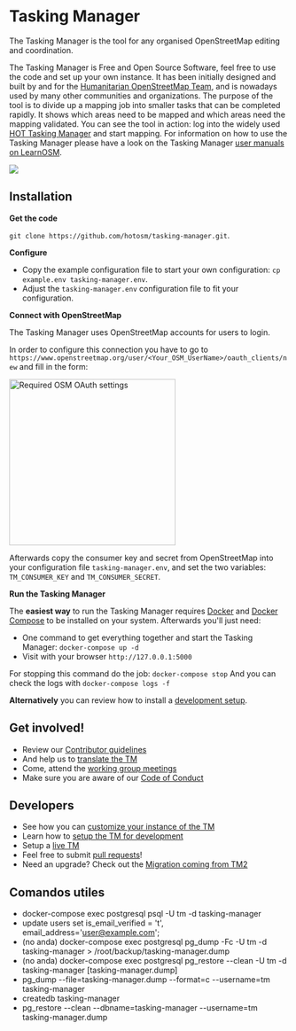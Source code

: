 # Tasking Manager

The Tasking Manager is the tool for any organised OpenStreetMap editing and coordination.

The Tasking Manager is Free and Open Source Software, feel free to use the code and set up your own instance. It has been initially designed and built by and for the [Humanitarian OpenStreetMap Team](https://www.hotosm.org/), and is nowadays used by many other communities and organizations. The purpose of the tool is to divide up a mapping job into smaller tasks that can be completed rapidly. It shows which areas need to be mapped and which areas need the mapping validated. You can see the tool in action: log into the widely used [HOT Tasking Manager](https://tasks.hotosm.org/) and start mapping. For information on how to use the Tasking Manager please have a look on the Tasking Manager [user manuals on LearnOSM](https://learnosm.org/en/coordination/tasking-manager3/).

[<img src="screenshot.jpg" />](./docs/files/screenshot.jpg)

## Installation

**Get the code**

`git clone https://github.com/hotosm/tasking-manager.git`.

**Configure**

* Copy the example configuration file to start your own configuration: `cp example.env tasking-manager.env`.
* Adjust the `tasking-manager.env` configuration file to fit your configuration.

**Connect with OpenStreetMap**

The Tasking Manager uses OpenStreetMap accounts for users to login. 

In order to configure this connection you have to go to `https://www.openstreetmap.org/user/<Your_OSM_UserName>/oauth_clients/new` and fill in the form:

<img width="300" alt="Required OSM OAuth settings" src="docs/assets/osm-oauth-settings.jpg">

Afterwards copy the consumer key and secret from OpenStreetMap into your configuration file `tasking-manager.env`, and set the two variables: `TM_CONSUMER_KEY` and `TM_CONSUMER_SECRET`.

**Run the Tasking Manager**

The **easiest way** to run the Tasking Manager requires [Docker](https://docs.docker.com/get-started/) and [Docker Compose](https://docs.docker.com/compose/) to be installed on your system.  Afterwards you'll just need:

* One command to get everything together and start the Tasking Manager: `docker-compose up -d`
* Visit with your browser `http://127.0.0.1:5000`

For stopping this command do the job: `docker-compose stop`
And you can check the logs with `docker-compose logs -f`

**Alternatively** you can review how to install a [development setup](./docs/setup-development.md).

## Get involved!

* Review our [Contributor guidelines](./docs/contributing.md)
* And help us to [translate the TM](./docs/contributing-translation.md)
* Come, attend the [working group meetings](./docs/working-group.md)
* Make sure you are aware of our [Code of Conduct](./docs/code_of_conduct.md)

## Developers

* See how you can [customize your instance of the TM](./docs/customize.md)
* Learn how to [setup the TM for development](./docs/setup-development.md)
* Setup a [live TM](./docs/setup-live.md)
* Feel free to submit [pull requests](https://github.com/hotosm/tasking-manager/pulls)!
* Need an upgrade? Check out the [Migration coming from TM2](./docs/migration-from-tm2.md)

## Comandos utiles

* docker-compose exec postgresql psql -U tm -d tasking-manager
* update users set is_email_verified = 't', email_address='user@example.com';
* (no anda) docker-compose exec postgresql pg_dump -Fc -U tm -d tasking-manager > /root/backup/tasking-manager.dump
* (no anda) docker-compose exec postgresql pg_restore --clean -U tm -d tasking-manager [tasking-manager.dump]
* pg_dump --file=tasking-manager.dump --format=c --username=tm tasking-manager
* createdb tasking-manager
* pg_restore --clean --dbname=tasking-manager --username=tm tasking-manager.dump